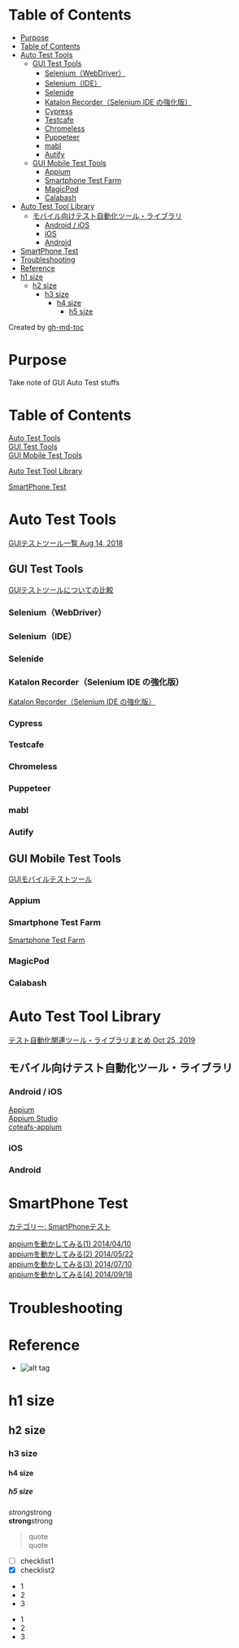 Table of Contents
=================

   * [Purpose](#purpose)
   * [Table of Contents](#table-of-contents)
   * [Auto Test Tools](#auto-test-tools)
      * [GUI Test Tools](#gui-test-tools)
         * [Selenium（WebDriver）](#seleniumwebdriver)
         * [Selenium（IDE）](#seleniumide)
         * [Selenide](#selenide)
         * [Katalon Recorder（Selenium IDE の強化版）](#katalon-recorderselenium-ide-の強化版)
         * [Cypress](#cypress)
         * [Testcafe](#testcafe)
         * [Chromeless](#chromeless)
         * [Puppeteer](#puppeteer)
         * [mabl](#mabl)
         * [Autify](#autify)
      * [GUI Mobile Test Tools](#gui-mobile-test-tools)
         * [Appium](#appium)
         * [Smartphone Test Farm](#smartphone-test-farm)
         * [MagicPod](#magicpod)
         * [Calabash](#calabash)
   * [Auto Test Tool Library](#auto-test-tool-library)
      * [モバイル向けテスト自動化ツール・ライブラリ](#モバイル向けテスト自動化ツールライブラリ)
         * [Android / iOS](#android--ios)
         * [iOS](#ios)
         * [Android](#android)
   * [SmartPhone Test](#smartphone-test)
   * [Troubleshooting](#troubleshooting)
   * [Reference](#reference)
   * [h1 size](#h1-size)
      * [h2 size](#h2-size)
         * [h3 size](#h3-size)
            * [h4 size](#h4-size)
               * [h5 size](#h5-size)

Created by [gh-md-toc](https://github.com/ekalinin/github-markdown-toc)


# Purpose
Take note of GUI Auto Test stuffs  

# Table of Contents  
[Auto Test Tools](#auto-test-tools)  
[GUI Test Tools](#gui-test-tools)  
[GUI Mobile Test Tools](#gui-mobile-test-tools)  

[Auto Test Tool Library](#auto-test-tool-library)

[SmartPhone Test](#smartphone-test)  


# Auto Test Tools  
[GUIテストツール一覧 Aug 14, 2018](https://qiita.com/jun2014/items/8cabbd52830904af49af)  

## GUI Test Tools  
[GUIテストツールについての比較](https://qiita.com/jun2014/items/8cabbd52830904af49af#gui%E3%83%86%E3%82%B9%E3%83%88%E3%83%84%E3%83%BC%E3%83%AB%E3%81%AB%E3%81%A4%E3%81%84%E3%81%A6%E3%81%AE%E6%AF%94%E8%BC%83)  

### Selenium（WebDriver）
### Selenium（IDE）
### Selenide
### Katalon Recorder（Selenium IDE の強化版）
[Katalon Recorder（Selenium IDE の強化版）](https://qiita.com/jun2014/items/8cabbd52830904af49af#katalon-recorderselenium-ide-%E3%81%AE%E5%BC%B7%E5%8C%96%E7%89%88)  

### Cypress
### Testcafe
### Chromeless
### Puppeteer
### mabl
### Autify

## GUI Mobile Test Tools   
[GUIモバイルテストツール](https://qiita.com/jun2014/items/8cabbd52830904af49af#gui%E3%83%A2%E3%83%90%E3%82%A4%E3%83%AB%E3%83%86%E3%82%B9%E3%83%88%E3%83%84%E3%83%BC%E3%83%AB)  

### Appium
### Smartphone Test Farm
[Smartphone Test Farm](https://qiita.com/jun2014/items/8cabbd52830904af49af#smartphone-test-farm)  

### MagicPod
### Calabash


# Auto Test Tool Library  
[テスト自動化関連ツール・ライブラリまとめ  Oct 25, 2019](https://qiita.com/YoshikiIto/items/2b3ab5ff84610d0f74bd)  

## モバイル向けテスト自動化ツール・ライブラリ  
### Android / iOS  
[Appium](http://appium.io/)  
[Appium Studio](https://experitest.com/mobile-test-automation/appium-studio/)  
[coteafs-appium](https://github.com/WasiqB/coteafs-appium)  

### iOS  
### Android  

# SmartPhone Test  
[カテゴリー: SmartPhoneテスト ](https://quesqa.com/category/tech/smartphone/)  

[appiumを動かしてみる(1) 2014/04/10](https://quesqa.com/appium1/)  
[appiumを動かしてみる(2) 2014/05/22](https://quesqa.com/appium2/)  
[appiumを動かしてみる(3) 2014/07/10](https://quesqa.com/appium3/)  
[appiumを動かしてみる(4) 2014/09/18](https://quesqa.com/appium4/)  


# Troubleshooting


# Reference


* []()
![alt tag]()

# h1 size

## h2 size

### h3 size

#### h4 size

##### h5 size

*strong*strong  
**strong**strong  

> quote  
> quote

- [ ] checklist1
- [x] checklist2

* 1
* 2
* 3

- 1
- 2
- 3


